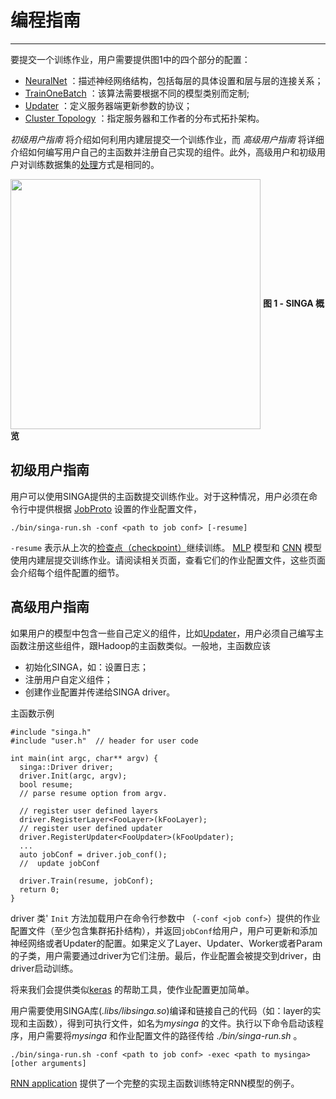 # 编程指南

---

要提交一个训练作业，用户需要提供图1中的四个部分的配置：

  * [NeuralNet](neural-net.html) ：描述神经网络结构，包括每层的具体设置和层与层的连接关系；
  * [TrainOneBatch](train-one-batch.html) ：该算法需要根据不同的模型类别而定制;
  * [Updater](updater.html) ：定义服务器端更新参数的协议；
  * [Cluster Topology](distributed-training.html) ：指定服务器和工作者的分布式拓扑架构。

*初级用户指南* 将介绍如何利用内建层提交一个训练作业，而 *高级用户指南* 将详细介绍如何编写用户自己的主函数并注册自己实现的组件。此外，高级用户和初级用户对训练数据集的[处理](data.html)方式是相同的。

<img src="../../images/overview.png" align="center" width="400px"/>
<span><strong>图 1 - SINGA 概览</strong></span>



## 初级用户指南

用户可以使用SINGA提供的主函数提交训练作业。对于这种情况，用户必须在命令行中提供根据 [JobProto](../api/classsinga_1_1JobProto.html) 设置的作业配置文件，

    ./bin/singa-run.sh -conf <path to job conf> [-resume]

`-resume` 表示从上次的[检查点（checkpoint）](checkpoint.html)继续训练。
[MLP](mlp.html) 模型和 [CNN](cnn.html) 模型使用内建层提交训练作业。请阅读相关页面，查看它们的作业配置文件，这些页面会介绍每个组件配置的细节。

## 高级用户指南

如果用户的模型中包含一些自己定义的组件，比如[Updater](updater.html)，用户必须自己编写主函数注册这些组件，跟Hadoop的主函数类似。一般地，主函数应该

  * 初始化SINGA，如：设置日志；
  * 注册用户自定义组件；
  * 创建作业配置并传递给SINGA driver。

主函数示例

    #include "singa.h"
    #include "user.h"  // header for user code

    int main(int argc, char** argv) {
      singa::Driver driver;
      driver.Init(argc, argv);
      bool resume;
      // parse resume option from argv.

      // register user defined layers
      driver.RegisterLayer<FooLayer>(kFooLayer);
      // register user defined updater
      driver.RegisterUpdater<FooUpdater>(kFooUpdater);
      ...
      auto jobConf = driver.job_conf();
      //  update jobConf

      driver.Train(resume, jobConf);
      return 0;
    }

driver 类' `Init` 方法加载用户在命令行参数中 （`-conf <job conf>`）提供的作业配置文件（至少包含集群拓扑结构），并返回`jobConf`给用户，用户可更新和添加神经网络或者Updater的配置。如果定义了Layer、Updater、Worker或者Param的子类，用户需要通过driver为它们注册。最后，作业配置会被提交到driver，由driver启动训练。

将来我们会提供类似[keras](https://github.com/fchollet/keras) 的帮助工具，使作业配置更加简单。

用户需要使用SINGA库(*.libs/libsinga.so*)编译和链接自己的代码（如：layer的实现和主函数），得到可执行文件，如名为*mysinga* 的文件。执行以下命令启动该程序，用户需要将*mysinga* 和作业配置文件的路径传给 *./bin/singa-run.sh* 。

    ./bin/singa-run.sh -conf <path to job conf> -exec <path to mysinga> [other arguments]

[RNN application](rnn.html) 提供了一个完整的实现主函数训练特定RNN模型的例子。
